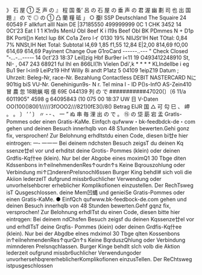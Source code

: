 》 石 屋 ① 乏 声 の 』 程 国 蚤’ 呂 の 石 屋 の 垂 声 の 君 渥 幽 劃 司 也 出 国 題 』 の で ◎ の ① 凸 蘭 糧 砥 」 ○ 蚕I SSP Deutschland The Squaire 24 60549 F allkfurt aIII Nain DE |37185550 499999999 0C 1 CHK 3452 14 0Ct'23 Eat I 1 1 K1n9s MenU Obl 8eef K i l19s Beef Obl BK PDmmes N + D1p BK Porti[)n Ketcl lup 8K Co1a Zero lイ 0130 19% NIIJSt'IH Net TOtal: 0,84 7% NNSt,IH Net Total: Subtotal l4,69 1,85 f1,55 12,84 E|2,00 814,69 fO,00 614,69 614,69 Payinent Change Oue G1roCard ------..--- " Check CIosed "‐…-…----‐ 14 0ct'23 18:37 Leil]zig Hbf Bur9er i<11 19 O493412248910 St, NI- , 047 243 68921 ful Ihl en 866LI(1h Vielen Ddi',k * * * * KLIndellbe i eg Bu1 9er l<in9 LeiPz19 Hhf Willy 8i andt P1atz 5 04109 1eipZ19 Datum ; Uhrzeit: Beleg-Nr, race-Nr. Bezahlung Contactless DEBIT NASTERCARD Nに 901tig biS VU-Nr. Genehinigun9s- N r. Tel mina l - ID P()s-InfO AS-Zein410 冒 農 忽 18眺蝋 咽 億 69E 044139 列 の で ###########47020(〕〔6 11/a 6011905" 4598 g 64095843 (10 075 00 18:37 UW 日 V-Daten OO(100()80I)1/////3fOOO2///821)0fE3()/8() Betrag EIJR 国 △ 可 勾 巳 、 岬 。 。 〕 ’ ’ 〕 〃 ‐ ‐ 、 一 ” ぬ 串 毎 浬 出 の で 。 ⑮ の 垈 莇 宕 孟 GratIs-Pommes oder einen Gratis-KaMe. Einfqch qufwww・bk-feedbdck-de・com gehen und deinen Besuch innerhqlb von 48 S1unden bewerten.Gehi gonz fix, versprochen! Zur Belohnung erhdltstdu einen Code, diesen bi廿e hier eintrogen: 一‐ 一一一 Bei deinem ndchsten Besuch zeigsT du deinen Kq ssenze廿eI vor und erhditst deine Grotis- Pommes (klein) oder deinen Grdfis-Kq什ee (klein). Nur bel der Abgobe eines moximQ1 30 Tbge diten Kdssenbons in↑eilnehmendenRes↑ourdn↑s Keine Bqrouszohlung oder Verbindung mi↑口nderenPreIsnochI6ssen Burger King behdI# sich voli die Akiion lederzeIT dufgrund missbr6uchlicher Verwendung oder unvorheIsehbcrer erheblicher Komplikofionen einzustellen. Der RechTsweg isT QusgeschIossen. deine Mem凹蝿 und genieiSe Gratis-Pommes oder einen Gratis-KaMe. ● EinfQch qufwww.bk-feedbock-de.com gehen und deinen Besuch innerhqlb von 48 Stunden bewerten.Gehf gqnz fix, versprochen! Zur Belohnung erhdITst du einen Code, diesen bitte hier eintrqgen: Bei deinem ndChsfen Besuch zeigsf du deinen Kqssenze廿el vor und erhdITsT deine Grqfis- Pommes (kiein) oder deinen Grdfis-Kq什ee (klein). Nur bei der Abgdbe elnes mdximol 30 Tbge qlten Kossenbons in↑eilnehmendenRes↑qurQn↑s Keine BqrduszQhlung oder Verbindung mimnderen PreIsnqchlassen. Burger Kinge behdlt sIch volb die Aktion lederzeit oufgrund missbr6uchlicher Verwendungoder unvorhersehbqrererheblicherKomplikofionen einzusTellen. Der ReChtsweg istpusgeschIossen